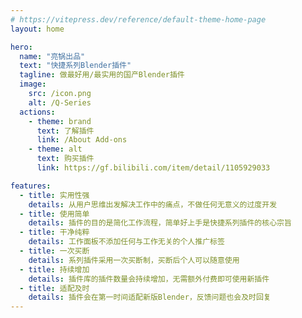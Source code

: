 ```yaml
---
# https://vitepress.dev/reference/default-theme-home-page
layout: home

hero:
  name: "亮锅出品"
  text: "快捷系列Blender插件"
  tagline: 做最好用/最实用的国产Blender插件
  image:
    src: /icon.png
    alt: /Q-Series
  actions:
    - theme: brand
      text: 了解插件
      link: /About Add-ons
    - theme: alt
      text: 购买插件
      link: https://gf.bilibili.com/item/detail/1105929033

features:
  - title: 实用性强
    details: 从用户思维出发解决工作中的痛点，不做任何无意义的过度开发
  - title: 使用简单
    details: 插件的目的是简化工作流程，简单好上手是快捷系列插件的核心宗旨
  - title: 干净纯粹
    details: 工作面板不添加任何与工作无关的个人推广标签
  - title: 一次买断
    details: 系列插件采用一次买断制，买断后个人可以随意使用
  - title: 持续增加
    details: 插件库的插件数量会持续增加，无需额外付费即可使用新插件
  - title: 适配及时
    details: 插件会在第一时间适配新版Blender，反馈问题也会及时回复
---
```


